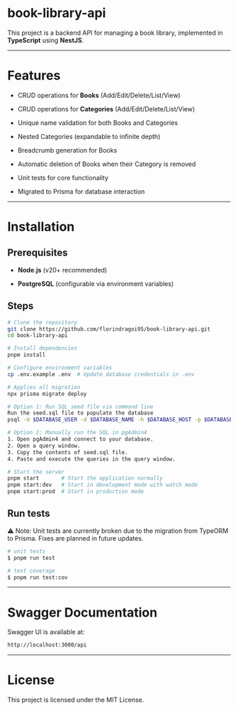 # book-library-api
This project is a backend API for managing a book library, implemented in **TypeScript** using **NestJS**.

--------
# Features

* CRUD operations for **Books** (Add/Edit/Delete/List/View)

* CRUD operations for **Categories** (Add/Edit/Delete/List/View)

* Unique name validation for both Books and Categories

* Nested Categories (expandable to infinite depth)

* Breadcrumb generation for Books

* Automatic deletion of Books when their Category is removed

* Unit tests for core functionality

* Migrated to Prisma for database interaction

------------

# Installation

## Prerequisites

*   **Node.js** (v20+ recommended)

*   **PostgreSQL** (configurable via environment variables)


## Steps

```bash
# Clone the repository
git clone https://github.com/florindragoi95/book-library-api.git
cd book-library-api

# Install dependencies
pnpm install

# Configure environment variables
cp .env.example .env  # Update database credentials in .env

# Applies all migration
npx prisma migrate deploy

# Option 1: Run SQL seed file via command line
Run the seed.sql file to populate the database
psql -U $DATABASE_USER -d $DATABASE_NAME -h $DATABASE_HOST -p $DATABASE_PORT -a -f seed.sql

# Option 2: Manually run the SQL in pgAdmin4
1. Open pgAdmin4 and connect to your database.
2. Open a query window.
3. Copy the contents of seed.sql file.
4. Paste and execute the queries in the query window.

# Start the server
pnpm start       # Start the application normally  
pnpm start:dev   # Start in development mode with watch mode  
pnpm start:prod  # Start in production mode  
```

## Run tests

⚠️ Note: Unit tests are currently broken due to the migration from TypeORM to Prisma. Fixes are planned in future updates.
```bash
# unit tests
$ pnpm run test

# test coverage
$ pnpm run test:cov
```

---------------------
# Swagger Documentation

Swagger UI is available at:

```bash
http://localhost:3000/api
```

-------
# License

This project is licensed under the MIT License.
